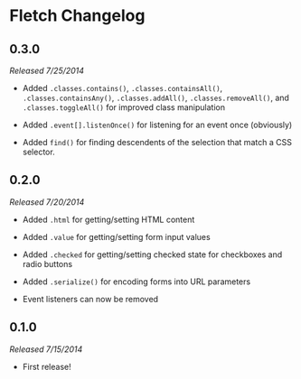 # Fletch Changelog

## 0.3.0
_Released 7/25/2014_

 * Added `.classes.contains()`, `.classes.containsAll()`,
   `.classes.containsAny()`, `.classes.addAll()`, `.classes.removeAll()`, and
   `.classes.toggleAll()` for improved class manipulation
   
 * Added `.event[].listenOnce()` for listening for an event once (obviously)
 
 * Added `find()` for finding descendents of the selection that match a CSS
   selector.

## 0.2.0
_Released 7/20/2014_

 * Added `.html` for getting/setting HTML content
 
 * Added `.value` for getting/setting form input values
 
 * Added `.checked` for getting/setting checked state for checkboxes and radio
   buttons
 
 * Added `.serialize()` for encoding forms into URL parameters
 
 * Event listeners can now be removed

## 0.1.0
_Released 7/15/2014_

 * First release!